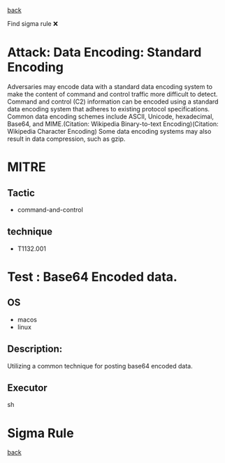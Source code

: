 
[back](../index.md)

Find sigma rule :x: 

# Attack: Data Encoding: Standard Encoding 

Adversaries may encode data with a standard data encoding system to make the content of command and control traffic more difficult to detect. Command and control (C2) information can be encoded using a standard data encoding system that adheres to existing protocol specifications. Common data encoding schemes include ASCII, Unicode, hexadecimal, Base64, and MIME.(Citation: Wikipedia Binary-to-text Encoding)(Citation: Wikipedia Character Encoding) Some data encoding systems may also result in data compression, such as gzip.

# MITRE
## Tactic
  - command-and-control


## technique
  - T1132.001


# Test : Base64 Encoded data.
## OS
  - macos
  - linux


## Description:
Utilizing a common technique for posting base64 encoded data.


## Executor
sh

# Sigma Rule


[back](../index.md)
